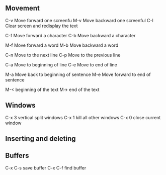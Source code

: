 ## Movement

C-v Move forward one screenfu
M-v Move backward one screenful
C-l Clear screen and redisplay the text

C-f Move forward a character
C-b Move backward a character

M-f Move forward a word
M-b Move backward a word

C-n Move to the next line
C-p Move to the previous line

C-a Move to beginning of line
C-e Move to end of line

M-a Move back to beginning of sentence
M-e Move forward to end of sentence

M-< beginning of the text
M-> end of the text

## Windows

C-x 3 vertical split windows
C-x 1 kill all other windows
C-x 0 close current window

## Inserting and deleting

## Buffers

C-x C-s save buffer
C-x C-f find buffer